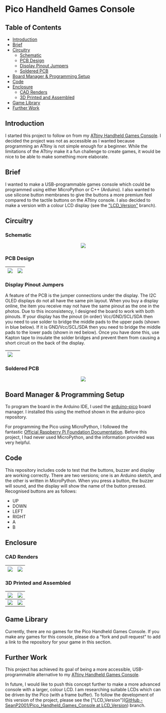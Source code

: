 # Pico Handheld Games Console

## Table of Contents

* [Introduction](#introduction)
* [Brief](#brief)
* [Circuitry](#circuitry)
  + [Schematic](#schematic)
  + [PCB Design](#pcb-design)
  + [Display Pinout Jumpers](#display-pinout-jumpers)
  + [Soldered PCB](#soldered-pcb)
* [Board Manager & Programming Setup](#board-manager---programming-setup)
* [Code](#code)
* [Enclosure](#enclosure)
  + [CAD Renders](#cad-renders)
  + [3D Printed and Assembled](#3d-printed-and-assembled)
* [Game Library](#game-library)
* [Further Work](#further-work)

## Introduction

I started this project to follow on from my [ATtiny Handheld Games Console](https://github.com/SeanP2001/ATtiny_Handheld_Games_Console). I decided the project was not as accessible as I wanted because programming an ATtiny is not simple enough for a beginner. While the limitations of the ATtiny make it a fun challenge to create games, it would be nice to be able to make something more elaborate.

## Brief

I wanted to make a USB-programmable games console which could be programmed using either MicroPython or C++ (Arduino). I also wanted to use silicone button membranes to give the buttons a more premium feel compared to the tactile buttons on the ATtiny console. I also decided to make a version with a colour LCD display (see the ["LCD_Version"](https://github.com/SeanP2001/Pico_Handheld_Games_Console/tree/LCD_Version) branch).

## Circuitry

### Schematic

<p align="center">
  <img src="./Images/Schematic.png" />
</p>

### PCB Design

| <img src="./Images/PCB_Front.png" /> | <img src="./Images/PCB_Back.png" /> |
| ------------------------------------ | ----------------------------------- |

### Display Pinout Jumpers

A feature of the PCB is the jumper connections under the display. The I2C OLED displays do not all have the same pin layout. When you buy a display online, the item you receive may not have the same pinout as the one in the photos. Due to this inconsistency, I designed the board to work with both pinouts. If your display has the pinout (in order) Vcc/GND/SCL/SDA then you need to use solder to bridge the middle pads to the upper pads (shown in blue below). If it is GND/Vcc/SCL/SDA then you need to bridge the middle pads to the lower pads (shown in red below). Once you have done this, use Kapton tape to insulate the solder bridges and prevent them from causing a short circuit on the back of the display.

| <img src="./Images/Display_Jumpers_Labelled.jpg" /> | <img title="" src="./Images/Display_Jumpers_Soldered.jpg" alt=""> |
| --------------------------------------------------- | ----------------------------------------------------------------- |

### Soldered PCB

<p align="center">
 <img src="./Images/Soldered_PCB.jpg"/>
</p>

## Board Manager & Programming Setup

To program the board in the Arduino IDE, I used the [arduino-pico](https://github.com/earlephilhower/arduino-pico) board manager. I installed this using the method shown in the arduino-pico repository.

For programming the Pico using MicroPython, I followed the fantastic [Official Raspberry Pi Foundation Documentation](https://projects.raspberrypi.org/en/projects/getting-started-with-the-pico). Before this project, I had never used MicroPython, and the information provided was very helpful.

## Code

This repository includes code to test that the buttons, buzzer and display are working correctly. There are two versions; one is an Arduino sketch, and the other is written in MicroPython. When you press a button, the buzzer will sound, and the display will show the name of the button pressed. Recognised buttons are as follows:

- UP
- DOWN
- LEFT
- RIGHT
- A
- B

## Enclosure

### CAD Renders

| <img src="./Images/CAD_Render_1.jpg" /> | <img src="./Images/CAD_Render_2.jpg" /> |
| --------------------------------------- | --------------------------------------- |

### 3D Printed and Assembled

| <img src="./Images/Console_Front_On.jpg" /> | <img src="./Images/Console_Front_2.jpg" /> |
| ------------------------------------------- | ------------------------------------------ |
| <img src="./Images/Console_Back.jpg" />     | <img src="./Images/Console_Back_2.jpg" />  |

## Game Library

Currently, there are no games for the Pico Handheld Games Console. If you make any games for this console, please do a "fork and pull request" to add a link to the repository for your game in this section.

## Further Work

This project has achieved its goal of being a more accessible, USB-programmable alternative to my [ATtiny Handheld Games Console](https://github.com/SeanP2001/ATtiny_Handheld_Games_Console).

In future, I would like to push this concept further to make a more advanced console with a larger, colour LCD. I am researching suitable LCDs which can be driven by the Pico (with a frame buffer). To follow the development of this version of the project, please see the ["LCD_Version"]([GitHub - SeanP2001/Pico_Handheld_Games_Console at LCD_Version](https://github.com/SeanP2001/Pico_Handheld_Games_Console/tree/LCD_Version)) branch.
